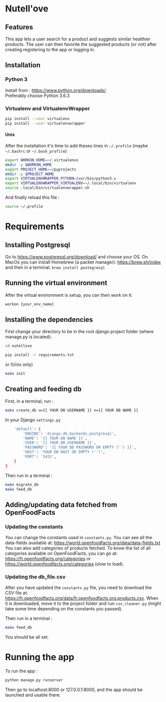 # Nutell'ove

## Features
This app lets a user search for a product and suggests similar healthier products.
The user can then favorite the suggested products (or not) after creating registering to the app or logging in.

## Installation

### Python 3

Install from : https://www.python.org/downloads/  
Preferably choose Python 3.6.3

### Virtualenv and VirtualenvWrapper

```sh
pip install --user virtualenv
pip install --user virtualenvwrapper
```

#### Unix
After the installation it's time to add theses lines in ```~/.profile``` (maybe ```~/.bashrc``` or ```~/.bash_profile```)

```sh
export WORKON_HOME=~/.virtualenvs
mkdir -p $WORKON_HOME
export PROJECT_HOME=~/pyprojects
mkdir -p $PROJECT_HOME
export VIRTUALENVWRAPPER_PYTHON=/usr/bin/python3.x
export VIRTUALENVWRAPPER_VIRTUALENV=~/.local/bin/virtualenv
source .local/bin/virtualenvwrapper.sh
```

And finally reload this file :

```sh 
source ~/.profile
```

# Requirements
## Installing Postgresql
Go to https://www.postgresql.org/download/ and choose your OS.
On MacOs you can install Homebrew (a packet manager): https://brew.sh/index
and then in a terminal: ```brew install postegresql```

## Running the virtual environment
After the virtual environment is setup, you can then work on it:
```sh
workon {your_env_name}
```

## Installing the dependencies
First change your directory to be in the root django project folder (where manage.py is located): 
```sh
cd nutellove
```

```sh
pip install -r requirements.txt
```
or (Unix only)
```sh
make init
```

## Creating and feeding db
First, in a terminal, run :
```sh
make create_db u={{ YOUR DB USERNAME }} n={{ YOUR DB NAME }}
```

In your Django `settings.py`
```sh DATABASES = {
    'default': {
        'ENGINE': 'django.db.backends.postgresql',
        'NAME': '{{ YOUR DB NAME }}',
        'USER': '{{ YOUR DB USERNAME }}',
        'PASSWORD': '{{ YOUR DB PASSWORD OR EMPTY ('') }}', 
        'HOST': 'YOUR DB HOST OR EMPTY ('')',
        'PORT': '5432',
    }
}
```

Then run in a terminal :
```sh
make migrate_db
make feed_db
```

## Adding/updating data fetched from OpenFoodFacts
### Updating the constants
You can change the constants used in ```constants.py```.
You can see all the data-fields available at: https://world.openfoodfacts.org/data/data-fields.txt
You can also add categories of products fetched. To know the list of all categories available on OpenFoodFacts, you can go at: https://fr.openfoodfacts.org/categories or https://world.openfoodfacts.org/categories (slow to load).

### Updating the db_file.csv
After you have updated the ```constants.py``` file, you need to download the CSV file at: https://fr.openfoodfacts.org/data/fr.openfoodfacts.org.products.csv.
When it is downloaded, move it to the project folder and run ```csv_cleaner.py``` (might take some time depending on the constants you passed).

Then run in a terminal :
```sh
make feed_db
```

You should be all set.

# Running the app
To run the app :
```sh
python manage.py runserver
```
Then go to localhost:8000 or 127.0.0.1:8000, and the app should be launched and usable there.
